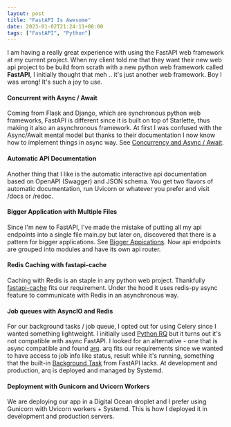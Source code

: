 ```yaml
---
layout: post
title: "FastAPI Is Awesome"
date: 2023-01-02T21:24:11+08:00
tags: ["FastAPI", "Python"]
---
```


I am having a really great experience with using the FastAPI web framework at my current project.
When my client told me that they want their new web api project to be build from scrath with a
new python web framework called **FastAPI**, I initially thought that meh .. it's just another web framework.
Boy I was wrong! It's such a joy to use.

#### Concurrent with Async / Await

Coming from Flask and Django, which are synchronous python web frameworks,
FastAPI is different since it is built on top of Starlette, thus making it also an asynchronous framework.
At first I was confused with the Async/Await mental model but thanks to their documentation I now know how to
implement things in async way. See [Concurrency and Async / Await][Concurrency].

#### Automatic API Documentation

Another thing that I like is the automatic interactive api documentation based on OpenAPI (Swagger) and JSON schema.
You get two flavors of automatic documentation, run Uvicorn or whatever you prefer and visit /docs or /redoc.

#### Bigger Application with Multiple Files

Since I'm new to FastAPI, I've made the mistake of putting all my api endpoints into a single file main.py but later on,
discovered that there is a pattern for bigger applications. See [Bigger Appications][Bigger-Applications].
Now api endpoints are grouped into modules and have its own api router.

#### Redis Caching with fastapi-cache

Caching with Redis is an staple in any python web project.
Thankfully [fastapi-cache][fastapi-cache] fits our requirement.
Under the hood it uses redis-py async feature to communicate with Redis in an asynchronous way.

#### Job queues with AsyncIO and Redis

For our background tasks / job queue, I opted out for using Celery since I wanted something lightweight.
I initially used [Python RQ](https://python-rq.org/) but it turns out it's not compatible with async FastAPI.
I looked for an alternative - one that is async compatible and found [arq](https://arq-docs.helpmanual.io/).
arq fits our requirements since we wanted to have access to job info like status, result while it's running,
something that the built-in [Background Task](https://fastapi.tiangolo.com/tutorial/background-tasks/) from FastAPI lacks.
At development and production, arq is deployed and managed by Systemd.

#### Deployment with Gunicorn and Uvicorn Workers

We are deploying our app in a Digital Ocean droplet and I prefer using Gunicorn with Uvicorn workers + Systemd.
This is how I deployed it in development and production servers.

[FastAPI]: https://fastapi.tiangolo.com/
[Concurrency]: https://fastapi.tiangolo.com/async/
[Bigger-Applications]: https://fastapi.tiangolo.com/tutorial/bigger-applications/
[fastapi-cache]: https://github.com/long2ice/fastapi-cache

